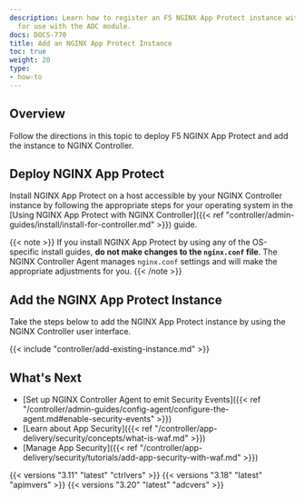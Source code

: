 ```yaml
---
description: Learn how to register an F5 NGINX App Protect instance with NGINX Controller
  for use with the ADC module.
docs: DOCS-770
title: Add an NGINX App Protect Instance
toc: true
weight: 20
type:
- how-to
---
```


## Overview

Follow the directions in this topic to deploy F5 NGINX App Protect and add the instance to NGINX Controller.

## Deploy NGINX App Protect

<div data-proofer-ignore>

Install NGINX App Protect on a host accessible by your NGINX Controller instance by following the appropriate steps for your operating system in the [Using NGINX App Protect with NGINX Controller]({{< ref "controller/admin-guides/install/install-for-controller.md" >}}) guide.

{{< note >}}
If you install NGINX App Protect by using any of the OS-specific install guides, **do not make changes to the `nginx.conf` file**.
The NGINX Controller Agent manages `nginx.conf` settings and will make the appropriate adjustments for you.
{{< /note >}}

</div>

## Add the NGINX App Protect Instance

Take the steps below to add the NGINX App Protect instance by using the NGINX Controller user interface.

{{< include "controller/add-existing-instance.md" >}}

## What's Next

- [Set up NGINX Controller Agent to emit Security Events]({{< ref "/controller/admin-guides/config-agent/configure-the-agent.md#enable-security-events" >}})
- [Learn about App Security]({{< ref "/controller/app-delivery/security/concepts/what-is-waf.md" >}})
- [Manage App Security]({{< ref "/controller/app-delivery/security/tutorials/add-app-security-with-waf.md" >}})

{{< versions "3.11" "latest" "ctrlvers" >}}
{{< versions "3.18" "latest" "apimvers" >}}
{{< versions "3.20" "latest" "adcvers" >}}
